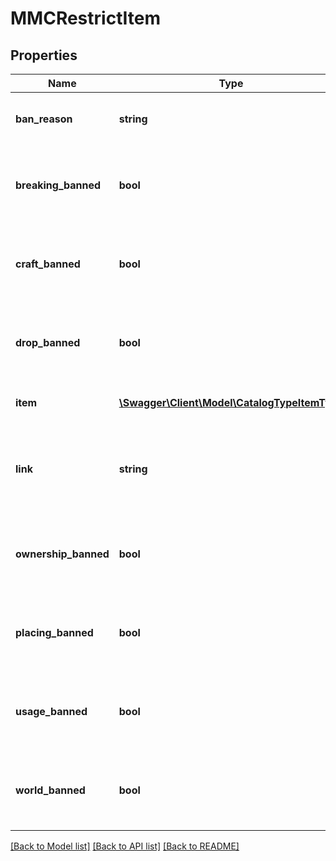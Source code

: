 # MMCRestrictItem

## Properties
Name | Type | Description | Notes
------------ | ------------- | ------------- | -------------
**ban_reason** | **string** | The reason why the item is banned | 
**breaking_banned** | **bool** | True if breaking of this item is banned, false otherwise | 
**craft_banned** | **bool** | True if crafting this item is banned, false otherwise | 
**drop_banned** | **bool** | True if dropping this item is banned, false otherwise | 
**item** | [**\Swagger\Client\Model\CatalogTypeItemType**](CatalogTypeItemType.md) | The item type that is banned | 
**link** | **string** | The API link that can be used to obtain more information about this object | 
**ownership_banned** | **bool** | True if ownership of this item is banned, false otherwise | 
**placing_banned** | **bool** | True if the placing of this item is banned, false otherwise | 
**usage_banned** | **bool** | True if the usage of this item is banned, false otherwise | 
**world_banned** | **bool** | True if this item is banned from the world, false otherwise? | 

[[Back to Model list]](../README.md#documentation-for-models) [[Back to API list]](../README.md#documentation-for-api-endpoints) [[Back to README]](../README.md)


